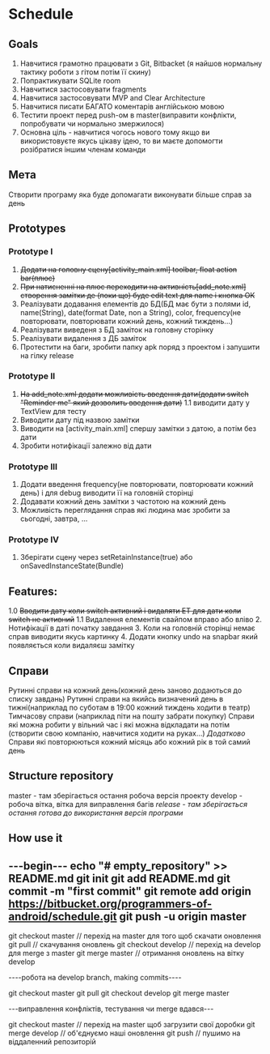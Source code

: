 # Schedule
## Goals
1. Навчитися грамотно працювати з Git, Bitbacket (я найшов нормальну тактику роботи з гітом потім її скину)
2. Попрактикувати SQLite room
3. Навчитися застосовувати fragments
4. Навчитися застосовувати MVP and Clear Architecture
5. Навчитися писати БАГАТО коментарів англійською мовою
6. Тестити проект перед push-ом в master(виправити конфлікти, попробувати чи нормально змержилося)
7. Основна ціль - навчитися чогось нового тому якщо ви використовуєте якусь цікаву ідею, то ви маєте допомогти розібратися іншим членам команди


## Мета

Cтворити програму яка буде допомагати виконувати більше справ за день 


## Prototypes

### Prototype I
1. ~~Додати на головну сцену[activity_main.xml] toolbar, float action bar(плюс)~~
2. ~~При натисненні на плюс переходити на активність[add_note.xml] створення замітки де (поки що) буде edit text для name і кнопка ОК~~
3. Реалізувати додавання елементів до БД(БД має бути з полями id, name(String), date(format Date, non a String), color, frequency(не повторювати, повторювати кожний день, кожний тиждень...) 
4. Реалізувати виведеня з БД заміток на головну сторінку
5. Реалізувати видалення з ДБ заміток
6. Протестити на баги, зробити папку apk поряд з проектом і запушити на гілку release 

### Prototype II
1. ~~На add_note.xml додати можливість введення дати(додати switch "Reminder me" який дозволить введення дати)~~ 
1.1 виводити дату у TextView для тесту
2. Виводити дату під назвою замітки
3. Виводити на [activity_main.xml] спершу замітки з датою, а потім без дати
4. Зробити нотифікації залежно від дати

### Prototype III
1. Додати введення frequency(не повторювати, повторювати кожний день) і для debug виводити її на головній сторінці
2. Додавати кожний день замітки з частотою на кожний день
3. Можливість переглядання справ які людина має зробити за сьогодні, завтра, ...

### Prototype IV
1. Зберігати сцену через setRetainInstance(true) або onSavedInstanceState(Bundle)



## Features:
1.0 ~~Вводити дату коли switch активний і видаляти ET для дати коли switch не активний~~
1.1 Видалення елементів свайпом вправо або вліво
2. Нотифікації в даті початку завдання
3. Коли на головній сторінці немає справ виводити якусь картинку
4. Додати кнопку undo на snapbar який появляється коли видаляєш замітку

## Справи
Рутинні справи на кожний день(кожний день заново додаються до списку завдань)
Рутинні справи на якийсь визначений день в тижні(наприклад по суботам в 19:00 кожний тиждень ходити в театр)
Тимчасову справи (наприклад піти на пошту забрати покупку)
Справи які можна робити у вільний час і які можна відкладати на потім (створити свою компанію, навчитися ходити на руках...)
*Додатково*
Справи які повторюються кожний місяць або кожний рік в той самий день



## Structure repository
master - там зберігається остання робоча версія проекту
develop - робоча вітка, вітка для виправлення багів
*release - там зберігається остання готова до використання версія програми*

## How use it
---begin---
echo "# empty_repository" >> README.md
git init
git add README.md
git commit -m "first commit"
git remote add origin https://bitbucket.org/programmers-of-android/schedule.git
git push -u origin master
-----------

git checkout master     // перехід на master для того щоб скачати оновлення
git pull                // скачування оновлень
git checkout develop    // перехід на develop для merge з master
git merge master        // отримання оновлень на вітку develop

----робота на develop branch, making commits----

git checkout master
git pull
git checkout develop
git merge master

---виправлення конфліктів, тестування чи merge вдався---

git checkout master     // перехід на master щоб загрузити свої доробки
git merge develop       // об'єднуємо наші оновлення
git push                // пушимо на віддаленний репозиторій
